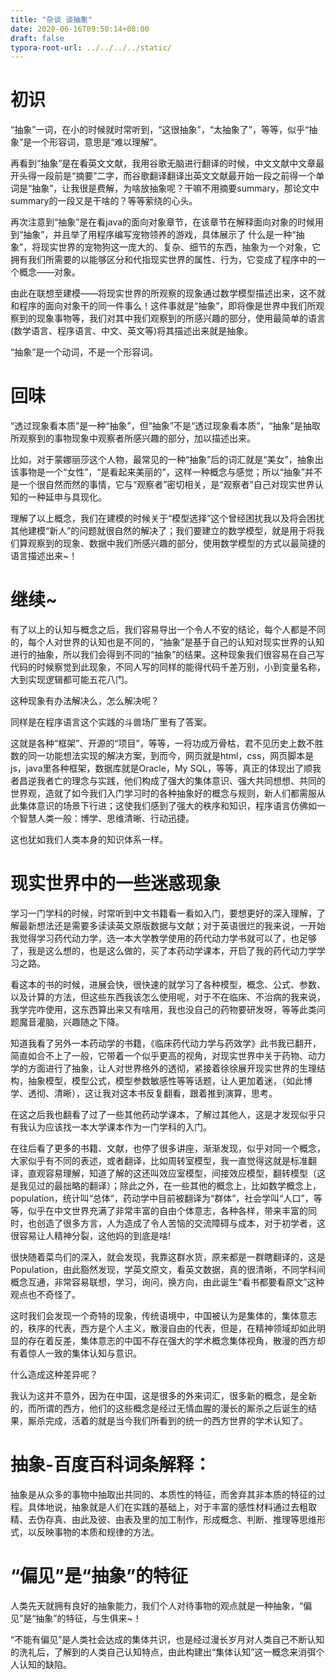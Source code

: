```yaml
---
title: "杂谈 谈抽象"
date: 2020-06-16T09:50:14+08:00
draft: false
typora-root-url: ../../../../static/
---
```




# 初识

“抽象”一词，在小的时候就时常听到，“这很抽象”，“太抽象了”，等等，似乎“抽象”是一个形容词，意思是“难以理解”。

再看到“抽象”是在看英文文献，我用谷歌无脑进行翻译的时候，中文文献中文章最开头得一段前是“摘要”二字，而谷歌翻译翻译出英文文献最开始一段之前得一个单词是“抽象”，让我很是费解，为啥放抽象呢？干嘛不用摘要summary，那论文中summary的一段又是干啥的？等等萦绕的心头。

再次注意到“抽象”是在看java的面向对象章节，在该章节在解释面向对象的时候用到“抽象”，并且举了用程序编写宠物领养的游戏，具体展示了 什么是一种“抽象”，将现实世界的宠物狗这一庞大的、复杂、细节的东西，抽象为一个对象，它拥有我们所需要的以能够区分和代指现实世界的属性、行为，它变成了程序中的一个概念——对象。

由此在联想至建模——将现实世界的所观察的现象通过数学模型描述出来，这不就和程序的面向对象干的同一件事么！这件事就是“抽象”，即将像是世界中我们所观察到的现象事物等，我们对其中我们观察到的所感兴趣的部分，使用最简单的语言(数学语言、程序语言、中文、英文等)将其描述出来就是抽象。

“抽象”是一个动词，不是一个形容词。

# 回味

“透过现象看本质”是一种“抽象”，但“抽象”不是“透过现象看本质”，“抽象”是抽取所观察到的事物现象中观察者所感兴趣的部分，加以描述出来。

比如，对于蒙娜丽莎这个人物，最常见的一种“抽象”后的词汇就是“美女”，抽象出该事物是一个“女性”，“是看起来美丽的”，这样一种概念与感觉；所以“抽象”并不是一个很自然而然的事情，它与“观察者”密切相关，是“观察者”自己对现实世界认知的一种延申与具现化。

理解了以上概念，我们在建模的时候关于“模型选择”这个曾经困扰我以及将会困扰其他建模“新人”的问题就很自然的解决了；我们要建立的数学模型，就是用于将我们算观察到的现象、数据中我们所感兴趣的部分，使用数学模型的方式以最简捷的语言描述出来~！

# 继续~

有了以上的认知与概念之后，我们容易导出一个令人不安的结论，每个人都是不同的，每个人对世界的认知也是不同的，“抽象”是基于自己的认知对现实世界的认知进行的抽象，所以我们会得到不同的“抽象”的结果。这种现象我们很容易在自己写代码的时候察觉到此现象，不同人写的同样的能得代码千差万别，小到变量名称，大到实现逻辑都可能五花八门。

这种现象有办法解决么，怎么解决呢？

同样是在程序语言这个实践的斗兽场厂里有了答案。

这就是各种“框架”、开源的“项目”，等等，一将功成万骨枯，君不见历史上数不胜数的同一功能想法实现的解决方案，到而今，网页就是html，css，网页脚本是js，java里各种框架，数据库就是Oracle，My SQL，等等，真正的体现出了顺我者昌逆我者亡的理念与实践，他们构成了强大的集体意识、强大共同想想、共同的世界观，造就了如今我们入门学习时的各种抽象好的概念与规则，新人们都需服从此集体意识的场景下行进；这使我们感到了强大的秩序和知识，程序语言仿佛如一个智慧人类一般：博学、思维清晰、行动迅捷。

这也犹如我们人类本身的知识体系一样。

# 现实世界中的一些迷惑现象

学习一门学科的时候，时常听到中文书籍看一看如入门，要想更好的深入理解，了解最新想法还是需要多读读英文原版数据与文献；对于英语很烂的我来说，一开始我觉得学习药代动力学，选一本大学教学使用的药代动力学书就可以了，也足够了，我是这么想的，也是这么做的，买了本药动学课本，开启了我的药代动力学学习之路。

看这本的书的时候，进展会快，很快速的就学习了各种模型，概念、公式、参数、以及计算的方法，但这些东西我该怎么使用呢，对于不在临床、不治病的我来说，我学完咋使用，这东西算出来又有啥用，我也没自己的药物要研发呀，等等此类问题魔音灌脑，兴趣随之下降。

知道我看了另外一本药动学的书籍，《临床药代动力学与药效学》此书我已翻开，简直如合不上了一般，它带着一个似乎更高的视角，对现实世界中关于药物、动力学的方面进行了抽象，让人对世界格外的透彻，紧接着徐徐展开现实世界的生理结构，抽象模型，模型公式，模型参数敏感性等等话题，让人更加着迷，（如此博学、透彻、清晰），这让我对这本书反复翻看，跟着推到演算，思考。

在这之后我也翻看了过了一些其他药动学课本，了解过其他人，这是才发现似乎只有我认为应该找一本大学课本作为一门学科的入门。

在往后看了更多的书籍、文献，也停了很多讲座，渐渐发现，似乎对同一个概念，大家似乎有不同的表述，或者翻译，比如周转室模型，我一直觉得这就是标准翻译，直观容易理解，知道了解的这还叫效应室模型，间接效应模型，翻转模型（这是我见过的最拙略的翻译）；除此之外，在一些其他的概念上，比如数学概念上，population，统计叫“总体”，药动学中目前被翻译为“群体”，社会学叫“人口”，等等，似乎在中文世界充满了非常丰富的自由个体意志，各种各样，带来丰富的同时，也创造了很多方言，人为造成了令人苦恼的交流障碍与成本，对于初学者，这很容易让人精神分裂，这他妈的到底是啥!

很快随着菜鸟们的深入，就会发现，我靠这群水货，原来都是一群瞎翻译的，这是Population，由此豁然发现，学英文原文，看英文数据，真的很清晰，不同学科间概念互通，非常容易联想，学习，询问，换方向，由此诞生“看书都要看原文”这种观点也不奇怪了。

这时我们会发现一个奇特的现象，传统语境中，中国被认为是集体的，集体意志的，秩序的代表，西方是个人主义，散漫自由的代表，但是，在精神领域却如此明显的存在着反差，集体意志的中国不存在强大的学术概念集体视角，散漫的西方却有着惊人一致的集体认知与意识。

什么造成这种差异呢？

我认为这并不意外，因为在中国，这是很多的外来词汇，很多新的概念，是全新的，而所谓的西方，他们的这些概念是经过无情血腥的漫长的厮杀之后诞生的结果，厮杀完成，活着的就是当今我们所看到的统一的西方世界的学术认知了。

 

# 抽象-百度百科词条解释：

抽象是从众多的事物中抽取出共同的、本质性的特征，而舍弃其非本质的特征的过程。具体地说，抽象就是人们在实践的基础上，对于丰富的感性材料通过去粗取精、去伪存真、由此及彼、由表及里的加工制作，形成概念、判断、推理等思维形式，以反映事物的本质和规律的方法。

#  “偏见”是“抽象”的特征

人类先天就拥有良好的抽象能力，我们个人对待事物的观点就是一种抽象，“偏见”是“抽象”的特征，与生俱来~！

“不能有偏见”是人类社会达成的集体共识，也是经过漫长岁月对人类自己不断认知的洗礼后，了解到的人类自己认知特点，由此构建出“集体认知”这一概念来消弭个人认知的缺陷。